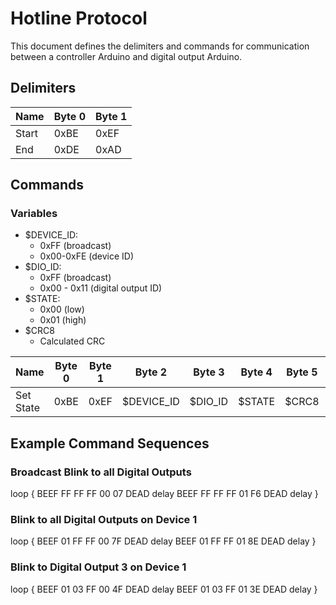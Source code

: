 # Hotline Protocol

This document defines the delimiters and commands for communication between a controller Arduino and digital output Arduino.

## Delimiters

| Name  | Byte 0 | Byte 1 |
|-------|--------|--------|
| Start | 0xBE   | 0xEF   |
| End   | 0xDE   | 0xAD   |

## Commands
### Variables
- $DEVICE_ID:
  - 0xFF (broadcast)
  - 0x00-0xFE (device ID)
- $DIO_ID:
  - 0xFF (broadcast)
  - 0x00 - 0x11 (digital output ID)
- $STATE:
  - 0x00 (low)
  - 0x01 (high)
- $CRC8
  - Calculated CRC

| Name      | Byte 0 | Byte 1 | Byte 2     | Byte 3  | Byte 4 | Byte 5 | Byte 6 | Byte 7 |
|-----------|--------|--------|------------|---------|--------|--------|--------|--------|
| Set State | 0xBE   | 0xEF   | $DEVICE_ID | $DIO_ID | $STATE | $CRC8  | 0xDE   | 0xAD   |

## Example Command Sequences

### Broadcast Blink to all Digital Outputs
loop {
BEEF FF FF FF 00 07 DEAD
delay
BEEF FF FF FF 01 F6 DEAD
delay
}

### Blink to all Digital Outputs on Device 1
loop {
BEEF 01 FF FF 00 7F DEAD
delay
BEEF 01 FF FF 01 8E DEAD
delay
}

### Blink to Digital Output 3 on Device 1
loop {
BEEF 01 03 FF 00 4F DEAD
delay
BEEF 01 03 FF 01 3E DEAD
delay
}
